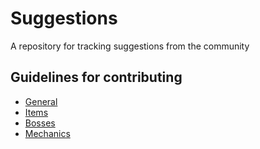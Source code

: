 # Suggestions
A repository for tracking suggestions from the community

## Guidelines for contributing

- [General](doc/general.md)
- [Items](doc/items.md)
- [Bosses](doc/bosses.md)
- [Mechanics](doc/mehanics.md)
